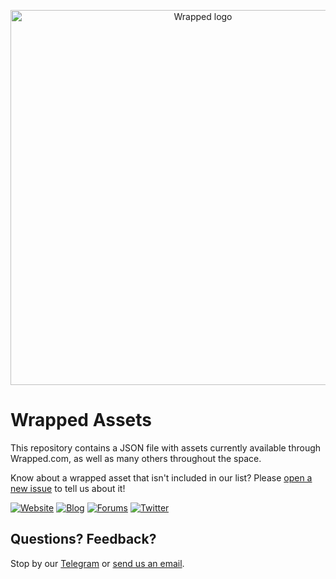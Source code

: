 <p align="center">
  <a href="https://wrapped.com/">
    <img src="https://i.imgur.com/qRrfeOx.png" alt="Wrapped logo" title="Go to
wrapped.com" width="600" style="border:none;"/>
  </a>
</p>

# Wrapped Assets

This repository contains a JSON file with assets currently available through Wrapped.com, as well as many others throughout the space.

Know about a wrapped asset that isn't included in our list? Please [open a new issue](https://github.com/tokensoft/wrapped-tokenlist/issues/new/choose) to tell us about it!

<!-- links & profiles -->

[![Website](https://img.shields.io/badge/website-up-green)](https://wrapped.com)
[![Blog](https://img.shields.io/badge/blog-up-green)](https://medium.com/wrapped/)
[![Forums](https://img.shields.io/badge/forums-up-green)](https://forums.wrapped.com/)
[![Twitter](https://img.shields.io/twitter/follow/wrappedfi?style=social)](https://twitter.com/wrappedfi)

## Questions? Feedback?

Stop by our [Telegram](https://t.me/wrappedfi) or [send us an
email](mailto:will@wrapped.com).
